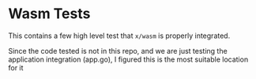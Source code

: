 # Wasm Tests

This contains a few high level test that `x/wasm` is properly integrated.

Since the code tested is not in this repo, and we are just testing the application
integration (app.go), I figured this is the most suitable location for it